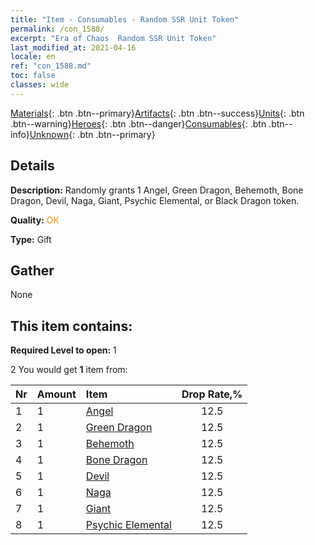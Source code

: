 ```yaml
---
title: "Item - Consumables - Random SSR Unit Token"
permalink: /con_1588/
excerpt: "Era of Chaos  Random SSR Unit Token"
last_modified_at: 2021-04-16
locale: en
ref: "con_1588.md"
toc: false
classes: wide
---
```

 [Materials](/Items/){: .btn .btn--primary}[Artifacts](/Items/Artifacts/){: .btn .btn--success}[Units](/Items/Units/){: .btn .btn--warning}[Heroes](/Items/Heroes/){: .btn .btn--danger}[Consumables](/Items/Consumables/){: .btn .btn--info}[Unknown](/Items/Unknown/){: .btn .btn--primary}

## Details
 **Description:** Randomly grants 1 Angel, Green Dragon, Behemoth, Bone Dragon, Devil, Naga, Giant, Psychic Elemental, or Black Dragon token.

 **Quality:** <span style="color: #FF8C00">OK</span>

 **Type:** Gift

## Gather

  None

## This item contains:

 **Required Level to open:** 1

 2 You would get **1** item  from:

  | Nr | Amount |     Item    | Drop Rate,% |
  |:---|:-------|:------------|:---------:|
  | 1 | 1 | [Angel](/Items/unt_196/) | 12.5 | 
  | 2 | 1 | [Green Dragon](/Items/unt_205/) | 12.5 | 
  | 3 | 1 | [Behemoth](/Items/unt_223/) | 12.5 | 
  | 4 | 1 | [Bone Dragon](/Items/unt_214/) | 12.5 | 
  | 5 | 1 | [Devil](/Items/unt_232/) | 12.5 | 
  | 6 | 1 | [Naga](/Items/unt_240/) | 12.5 | 
  | 7 | 1 | [Giant ](/Items/unt_241/) | 12.5 | 
  | 8 | 1 | [Psychic Elemental](/Items/unt_267/) | 12.5 | 
